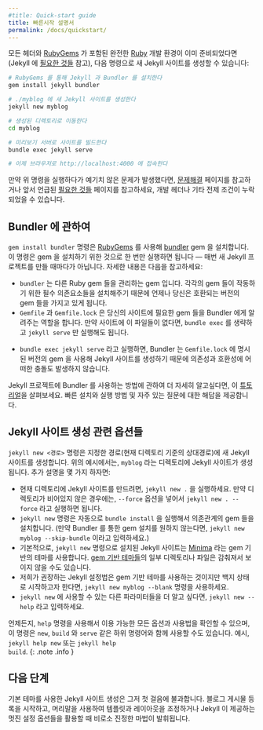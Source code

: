 ```yaml
---
#title: Quick-start guide
title: 빠른시작 설명서
permalink: /docs/quickstart/
---
```



<!--
If you already have a full [Ruby](https://www.ruby-lang.org/en/downloads/) development environment with all headers and [RubyGems](https://rubygems.org/pages/download) installed (see Jekyll's [requirements](/docs/installation/#requirements)), you can create a new Jekyll site by doing the following:
-->
모든 헤더와 [RubyGems](https://rubygems.org/pages/download) 가 포함된 완전한 [Ruby](https://www.ruby-lang.org/en/downloads/) 개발 환경이 이미 준비되었다면(Jekyll 에 [필요한 것들](/docs/installation/#requirements) 참고), 다음 명령으로 새 Jekyll 사이트를 생성할 수 있습니다:

<!--
```sh
# Install Jekyll and Bundler gems through RubyGems
gem install jekyll bundler

# Create a new Jekyll site at ./myblog
jekyll new myblog

# Change into your new directory
cd myblog

# Build the site on the preview server
bundle exec jekyll serve

# Now browse to http://localhost:4000
```
-->
```sh
# RubyGems 를 통해 Jekyll 과 Bundler 를 설치한다
gem install jekyll bundler

# ./myblog 에 새 Jekyll 사이트를 생성한다
jekyll new myblog

# 생성된 디렉토리로 이동한다
cd myblog

# 미리보기 서버로 사이트를 빌드한다
bundle exec jekyll serve

# 이제 브라우저로 http://localhost:4000 에 접속한다
```

<!--
If you encounter any unexpected errors during the above, please refer to the [troubleshooting](/docs/troubleshooting/#configuration-problems) page or the already-mentioned [requirements](/docs/installation/#requirements) page, as you might be missing development headers or other prerequisites.
-->
만약 위 명령을 실행하다가 예기치 않은 문제가 발생했다면, [문제해결](/docs/troubleshooting/) 페이지를 참고하거나 앞서 언급된 [필요한 것들](/docs/installation/#requirements) 페이지를 참고하세요, 개발 헤더나 기타 전제 조건이 누락되었을 수 있습니다.

<!--
## About Bundler
-->
## Bundler 에 관하여

<!--
`gem install bundler` installs the [bundler](https://rubygems.org/gems/bundler) gem through [RubyGems](https://rubygems.org/). You only need to install it once &mdash; not every time you create a new Jekyll project. Here are some additional details:
-->
`gem install bundler` 명령은 [RubyGems](https://rubygems.org/) 를 사용해 [bundler](https://rubygems.org/gems/bundler) gem 을 설치합니다. 이 명령은 gem 을 설치하기 위한 것으로 한 번만 실행하면 됩니다 &mdash; 매번 새 Jekyll 프로젝트를 만들 때마다가 아닙니다. 자세한 내용은 다음을 참고하세요:

<!--
* `bundler` is a gem that manages other Ruby gems. It makes sure your gems and gem versions are compatible, and that you have all necessary dependencies each gem requires.
* The `Gemfile` and `Gemfile.lock` files inform Bundler about the gem requirements in your site. If your site doesn't have these Gemfiles, you can omit `bundle exec` and just run `jekyll serve`.
-->
* `bundler` 는 다른 Ruby gem 들을 관리하는 gem 입니다. 각각의 gem 들이 작동하기 위한 필수 의존요소들을 설치해주기 때문에 언제나 당신은 호환되는 버전의 gem 들을 가지고 있게 됩니다.
* `Gemfile` 과 `Gemfile.lock` 은 당신의 사이트에 필요한 gem 들을 Bundler 에게 알려주는 역할을 합니다. 만약 사이트에 이 파일들이 없다면, `bundle exec` 를 생략하고 `jekyll serve` 만 실행해도 됩니다.

<!--
* When you run `bundle exec jekyll serve`, Bundler uses the gems and versions as specified in `Gemfile.lock` to ensure your Jekyll site builds with no compatibility or dependency conflicts.
-->
* `bundle exec jekyll serve` 라고 실행하면, Bundler 는 `Gemfile.lock` 에 명시된 버전의 gem 을 사용해 Jekyll 사이트를 생성하기 때문에 의존성과 호환성에 어떠한 충돌도 발생하지 않습니다.

<!--
For more information about how to use Bundler in your Jekyll project, this [tutorial](https://jekyllrb.com/tutorials/using-jekyll-with-bundler/) should provide answers to the most common questions and explain how to get up and running quickly.
-->
Jekyll 프로젝트에 Bundler 를 사용하는 방법에 관하여 더 자세히 알고싶다면, 이 [튜토리얼](https://jekyllrb.com/tutorials/using-jekyll-with-bundler/)을 살펴보세요. 빠른 설치와 실행 방법 및 자주 있는 질문에 대한 해답을 제공합니다.
 
<!--
## Options for creating a new site with Jekyll
-->
## Jekyll 사이트 생성 관련 옵션들

<!--
`jekyll new <PATH>` installs a new Jekyll site at the path specified (relative to current directory). In this case, Jekyll will be installed in a directory called `myblog`. Here are some additional details:
-->
`jekyll new <경로>` 명령은 지정한 경로(현재 디렉토리 기준의 상대경로)에 새 Jekyll 사이트를 생성합니다. 위의 예시에서는, `myblog` 라는 디렉토리에 Jekyll 사이트가 생성됩니다. 추가 설명을 몇 가지 하자면:

<!--
* To install the Jekyll site into the directory you're currently in, run `jekyll new .` If the existing directory isn't empty, you can pass the `--force` option with `jekyll new . --force`.
* `jekyll new` automatically initiates `bundle install` to install the dependencies required. (If you don't want Bundler to install the gems, use `jekyll new myblog --skip-bundle`.)
* By default, the Jekyll site installed by `jekyll new` uses a gem-based theme called [Minima](https://github.com/jekyll/minima). With [gem-based themes](../themes), some of the directories and files are stored in the theme-gem, hidden from your immediate view.
* We recommend setting up Jekyll with a gem-based theme but if you want to start with a blank slate, use `jekyll new myblog --blank`
* To learn about other parameters you can include with `jekyll new`, type `jekyll new --help`.
-->
* 현재 디렉토리에 Jekyll 사이트를 만드려면, `jekyll new .` 을 실행하세요. 만약 디렉토리가 비어있지 않은 경우에는, `--force` 옵션을 넣어서 `jekyll new . --force` 라고 실행하면 됩니다.
* `jekyll new` 명령은 자동으로 `bundle install` 을 실행해서 의존관계의 gem 들을 설치합니다. (만약 Bundler 를 통한 gem 설치를 원하지 않는다면, `jekyll new myblog --skip-bundle` 이라고 입력하세요.)
* 기본적으로, `jekyll new` 명령으로 설치된 Jekyll 사이트는 [Minima](https://github.com/jekyll/minima) 라는 gem 기반의 테마를 사용합니다. [gem 기반 테마들](../themes)의 일부 디렉토리나 파일은 감춰져서 보이지 않을 수도 있습니다.
* 저희가 권장하는 Jekyll 설정법은 gem 기반 테마를 사용하는 것이지만 백지 상태로 시작하고자 한다면, `jekyll new myblog --blank` 명령을 사용하세요.
* `jekyll new` 에 사용할 수 있는 다른 파라미터들을 더 알고 싶다면, `jekyll new --help` 라고 입력하세요.

<!--
When in doubt, use the <code>help</code> command to remind you of all available options and usage, it also works with the <code>new</code>, <code>build</code> and <code>serve</code> subcommands, e.g. <code>jekyll help new</code> or <code>jekyll help build</code>.
-->
언제든지, <code>help</code> 명령을 사용해서 이용 가능한 모든 옵션과 사용법을 확인할 수 있으며, 이 명령은 <code>new</code>, <code>build</code> 와 <code>serve</code> 같은 하위 명령어와 함께 사용할 수도 있습니다. 예시, <code>jekyll help new</code> 또는 <code>jekyll help build</code>.
{: .note .info }

<!--
## Next steps
-->
## 다음 단계

<!--
Building a Jekyll site with the default theme is just the first step. The real magic happens when you start creating blog posts, using the front matter to control templates and layouts, and taking advantage of all the awesome configuration options Jekyll makes available.
-->
기본 테마를 사용한 Jekyll 사이트 생성은 그저 첫 걸음에 불과합니다. 블로그 게시물 등록을 시작하고, 머리말을 사용하여 템플릿과 레이아웃을 조정하거나 Jekyll 이 제공하는 멋진 설정 옵션들을 활용할 때 비로소 진정한 마법이 발휘됩니다.
